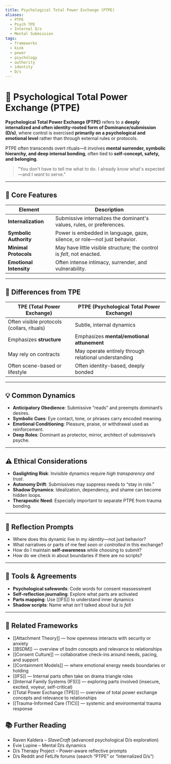 ```yaml
---
title: Psychological Total Power Exchange (PTPE)
aliases:
  - PTPE
  - Psych TPE
  - Internal D/s
  - Mental Submission
tags:
  - frameworks
  - kink
  - power
  - psychology
  - authority
  - identity
  - D/s
---
```


<!-- @format -->

# 🧠 Psychological Total Power Exchange (PTPE)

**Psychological Total Power Exchange (PTPE)** refers to a **deeply internalized and often identity-rooted form of Dominance/submission (D/s)**, where control is exercised **primarily on a psychological and emotional level** rather than through external rules or protocols.

PTPE often transcends overt rituals—it involves **mental surrender, symbolic hierarchy, and deep internal bonding**, often tied to **self-concept, safety, and belonging**.

> \"You don't have to tell me what to do. I already know what's expected—and I _want_ to serve.\"

---

## 🧠 Core Features

| Element                 | Description                                                              |
| ----------------------- | ------------------------------------------------------------------------ |
| **Internalization**     | Submissive internalizes the dominant's values, rules, or preferences.    |
| **Symbolic Authority**  | Power is embedded in language, gaze, silence, or role—not just behavior. |
| **Minimal Protocols**   | May have little visible structure; the control is _felt_, not enacted.   |
| **Emotional Intensity** | Often intense intimacy, surrender, and vulnerability.                    |

---

## 🔄 Differences from TPE

| TPE (Total Power Exchange)                 | PTPE (Psychological Total Power Exchange)             |
| ------------------------------------------ | ----------------------------------------------------- |
| Often visible protocols (collars, rituals) | Subtle, internal dynamics                             |
| Emphasizes **structure**                   | Emphasizes **mental/emotional attunement**            |
| May rely on contracts                      | May operate entirely through relational understanding |
| Often scene-based or lifestyle             | Often identity-based, deeply bonded                   |

---

## 💡 Common Dynamics

- **Anticipatory Obedience**: Submissive “reads” and preempts dominant’s desires.
- **Symbolic Cues**: Eye contact, tone, or phrases carry encoded meaning.
- **Emotional Conditioning**: Pleasure, praise, or withdrawal used as reinforcement.
- **Deep Roles**: Dominant as protector, mirror, architect of submissive’s psyche.

---

## ⚠️ Ethical Considerations

- **Gaslighting Risk**: Invisible dynamics require _high transparency and trust_.
- **Autonomy Drift**: Submissives may suppress needs to “stay in role.”
- **Shadow Dynamics**: Idealization, dependency, and shame can become hidden loops.
- **Therapeutic Need**: Especially important to separate PTPE from trauma bonding.

---

## 💬 Reflection Prompts

- Where does this dynamic live in my _identity_—not just behavior?
- What narratives or parts of me feel _seen_ or _controlled_ in this exchange?
- How do I maintain **self-awareness** while choosing to submit?
- How do we check in about boundaries if there are no scripts?

---

## 🧰 Tools & Agreements

- **Psychological safewords**: Code words for consent reassessment
- **Self-reflection journaling**: Explore what parts are activated
- **Parts mapping**: Use [[IFS]] to understand inner dynamics
- **Shadow scripts**: Name what _isn’t_ talked about but is _felt_

---

## 🔗 Related Frameworks

- [[Attachment Theory]] — how openness interacts with security or anxiety
- [[BSDM]] — overview of bsdm concepts and relevance to relationships
- [[Consent Culture]] — collaborative check-ins around needs, pacing, and support
- [[Containment Models]] — where emotional energy needs boundaries or holding
- [[IFS]] — Internal parts often take on drama triangle roles
- [[Internal Family Systems (IFS)]] — exploring parts involved (insecure, excited, voyeur, self-critical)
- [[Total Power Exchange (TPE)]] — overview of total power exchange concepts and relevance to relationships
- [[Trauma-Informed Care (TIC)]] — systemic and environmental trauma response

## 📚 Further Reading

- Raven Kaldera – _SlaveCraft_ (advanced psychological D/s exploration)
- Evie Lupine – Mental D/s dynamics
- D/s Therapy Project – Power-aware reflective prompts
- D/s Reddit and FetLife forums (search “PTPE” or “internalized D/s”)
